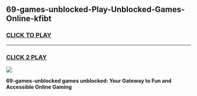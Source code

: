 
## 69-games-unblocked-Play-Unblocked-Games-Online-kfibt
<h3>
<a href="https://premium76.site?title=69-games-unblocked&ref=25A">CLICK TO PLAY</a></h3>
<hr>

<h3>
<a href="https://premium76.site?title=69-games-unblocked&ref=25A">CLICK 2 PLAY</a>
  
</h3>

<a href="https://premium76.site?title=69-games-unblocked&ref=25A"><img src="https://clearcache.store/games.png"></a>


**69-games-unblocked games unblocked: Your Gateway to Fun and Accessible Online Gaming**
